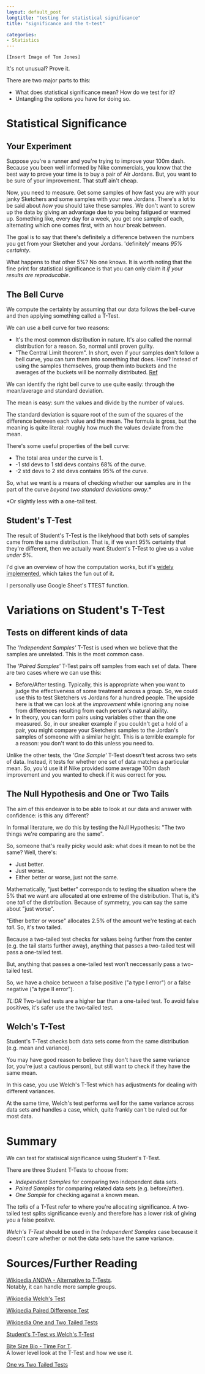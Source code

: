 ```yaml
---
layout: default_post
longtitle: "testing for statistical significance"
title: "significance and the t-test"

categories:
- Statistics
---
```


`[Insert Image of Tom Jones]`  

It's not unusual? Prove it.  

There are two major parts to this:  

  * What does statistical significance mean? How do we test for it?  
  * Untangling the options you have for doing so.  

<!--more-->


Statistical Significance
===========================

Your Experiment
---------------

Suppose you're a runner and you're trying to improve your 100m dash. Because you been well informed by Nike commercials, you know that the best way to prove your time is to buy a pair of Air Jordans. But, you want to be sure of your improvement. That stuff ain't cheap.  

Now, you need to measure. Get some samples of how fast you are with your janky Sketchers and some samples with your new Jordans. There's a lot to be said about _how_ you should take these samples. We don't want to screw up the data by giving an advantage due to you being fatigued or warmed up. Something like, every day for a week, you get one sample of each, alternating which one comes first, with an hour break between.  

The goal is to say that there's definitely a difference between the numbers you get from your Sketcher and your Jordans. 'definitely' means *95% certainty*.  

What happens to that other 5%? No one knows. It is worth noting that the fine print for statistical significance is that you can only claim it _if your results are reproducable_.  

The Bell Curve
--------------

We compute the certainty by assuming that our data follows the bell-curve and then applying something called a T-Test.  

We can use a bell curve for two reasons:  

  * It's the most common distribution in nature. It's also called the normal distribution for a reason. So, normal until proven guilty.  
  * "The Central Limit theorem". In short, even if your samples don't follow a bell curve, you can turn them into something that does. How? Instead of using the samples themselves, group them into buckets and the averages of the buckets will be normally distributed. [Ref](http://blog.minitab.com/blog/understanding-statistics/how-the-central-limit-theorem-works)  

We can identify the right bell curve to use quite easily: through the mean/average and standard deviation.  

The mean is easy: sum the values and divide by the number of values.  

The standard deviation is square root of the sum of the squares of the difference between each value and the mean. The formula is gross, but the meaning is quite literal: roughly how much the values deviate from the mean.  

There's some useful properties of the bell curve:  

  * The total area under the curve is 1.  
  * -1 std devs to 1 std devs contains 68% of the curve.  
  * -2 std devs to 2 std devs contains 95% of the curve.  

So, what we want is a means of checking whether our samples are in the part of the curve _beyond two standard deviations away_.*

*Or slightly less with a one-tail test.


Student's T-Test
-------------

The result of Student's T-Test is the likelyhood that both sets of samples came from the same distribution. That is, if we want 95% certainty that they're different, then we actually want Student's T-Test to give us a value *under 5%*.  

I'd give an overview of how the computation works, but it's [widely implemented](https://en.wikipedia.org/wiki/Student%27s_t-test#Software_implementations), which takes the fun out of it.  

I personally use Google Sheet's TTEST function.


Variations on Student's T-Test
==============

Tests on different kinds of data
--------------
The *'Independent Samples'* T-Test is used when we believe that the samples are unrelated. This is the most common case.    

The *'Paired Samples'* T-Test pairs off samples from each set of data. There are two cases where we can use this:

  * Before/After testing. Typically, this is appropriate when you want to judge the effectiveness of some treatment across a group. So, we could use this to test Sketchers vs Jordans for a hundred people. The upside here is that we can look at the *improvement* while ignoring any noise from differences resulting from each person's natural ability.  
  * In theory, you can form pairs using variables other than the one measured. So, in our sneaker example if you couldn't get a hold of a pair, you might compare your Sketchers samples to the Jordan's samples of someone with a similar height. This is a terrible example for a reason: you don't want to do this unless you need to.

Unlike the other tests, the *'One Sample'* T-Test doesn't test across two sets of data. Instead, it tests for whether one set of data matches a particular mean. So, you'd use it if Nike provided some average 100m dash improvement and you wanted to check if it was correct for you.


The Null Hypothesis and One or Two Tails
--------------
The aim of this endeavor is to be able to look at our data and answer with confidence: is this any different?

In formal literature, we do this by testing the Null Hypothesis: "The two things we're comparing are the same".

So, someone that's really picky would ask: what does it mean to not be the same? Well, there's:

  * Just better.
  * Just worse.
  * Either better or worse, just not the same.

Mathematically, "just better" corresponds to testing the situation where the 5% that we want are allocated at one extreme of the distribution.  That is, it's one *tail* of the distribution.  Because of symmetry, you can say the same about "just worse".

"Either better or worse" allocates 2.5% of the amount we're testing at each *tail*. So, it's two tailed.

Because a two-tailed test checks for values being further from the center (e.g. the tail starts further away), anything that passes a two-tailed test will pass a one-tailed test.  

But, anything that passes a one-tailed test won't neccessarily pass a two-tailed test.  

So, we have a choice between a false positive ("a type I error") or a false negative ("a type II error").  

*TL:DR* Two-tailed tests are a higher bar than a one-tailed test. To avoid false positives, it's safer use the two-tailed test.


Welch's T-Test
----------
Student's T-Test checks both data sets come from the same distribution (e.g. mean and variance).  

You may have good reason to believe they don't have the same variance (or, you're just a cautious person), but still want to check if they have the same mean.  

In this case, you use Welch's T-Test which has adjustments for dealing with different variances.  

At the same time, Welch's test performs well for the same variance across data sets and handles a case, which, quite frankly can't be ruled out for most data.  

Summary
==========

We can test for statisical significance using Student's T-Test.  

There are three Student T-Tests to choose from:  

* _Independent Samples_ for comparing two independent data sets.  
* _Paired Samples_ for comparing related data sets (e.g. before/after).  
* _One Sample_ for checking against a known mean.  

The _tails_ of a T-Test refer to where you're allocating significance. A two-tailed test splits significance evenly and therefore has a lower risk of giving you a false positve.  

_Welch's T-Test_ should be used in the _Independent Samples_ case because it doesn't care whether or not the data sets have the same variance.  


Sources/Further Reading
==========

[Wikipedia ANOVA - Alternative to T-Tests](https://en.wikipedia.org/wiki/One-way_analysis_of_variance).  
Notably, it can handle more sample groups.  

[Wikipedia Welch's Test](https://en.wikipedia.org/wiki/Welch%27s_t-test)  
  
[Wikipedia Paired Difference Test](https://en.m.wikipedia.org/wiki/Paired_difference_test)  
  
[Wikipedia One and Two Tailed Tests](https://en.m.wikipedia.org/wiki/One-_and_two-tailed_tests)
  
[Student's T-Test vs Welch's T-Test](http://stats.stackexchange.com/questions/305/when-conducting-a-t-test-why-would-one-prefer-to-assume-or-test-for-equal-vari)  
  
[Bite Size Bio - Time For T](http://bitesizebio.com/8048/time-for-t-how-to-use-the-student%E2%80%99s-t-test/).  
A lower level look at the T-Test and how we use it.  
  
[One vs Two Tailed Tests](http://conversionxl.com/one-tailed-vs-two-tailed-tests/)
